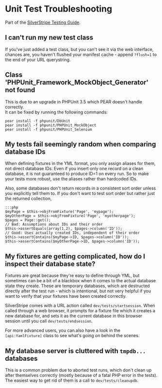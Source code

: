 # Unit Test Troubleshooting

Part of the [SilverStripe Testing Guide](testing-guide).

## I can't run my new test class

If you've just added a test class, but you can't see it via the web interface, chances are, you haven't flushed your
manifest cache - append `?flush=1` to the end of your URL querystring.

## Class 'PHPUnit_Framework_MockObject_Generator' not found

This is due to an upgrade in PHPUnit 3.5 which PEAR doesn't handle correctly.<br>
It can be fixed by running the following commands:

	pear install -f phpunit/DbUnit
	pear install -f phpunit/PHPUnit_MockObject
	pear install -f phpunit/PHPUnit_Selenium

## My tests fail seemingly random when comparing database IDs

When defining fixtures in the YML format, you only assign aliases
for them, not direct database IDs. Even if you insert only one record
on a clean database, it is not guaranteed to produce ID=1 on every run.
So to make your tests more robust, use the aliases rather than hardcoded IDs.

Also, some databases don't return records in a consistent sort order
unless you explicitly tell them to. If you don't want to test sort order
but rather just the returned collection, 

	:::php
	$myPage = $this->objFromFixture('Page', 'mypage');
	$myOtherPage = $this->objFromFixture('Page', 'myotherpage');
	$pages = Page::get();
	// Bad: Assumptions about IDs and their order
	$this->assertEquals(array(1,2), $pages->column('ID'));
	// Good: Uses actually created IDs, independent of their order
	$this->assertContains($myPage->ID, $pages->column('ID'));
	$this->assertContains($myOtherPage->ID, $pages->column('ID'));

## My fixtures are getting complicated, how do I inspect their database state?

Fixtures are great because they're easy to define through YML,
but sometimes can be a bit of a blackbox when it comes to the actual
database state they create. These are temporary databases, which are 
destructed directly after the test run - which is intentional,
but not very helpful if you want to verify that your fixtures have been created correctly.

SilverStripe comes with a URL action called `dev/tests/startsession`.
When called through a web browser, it prompts for a fixture file
which it creates a new database for, and sets it as the current database
in this browser session until you call `dev/tests/endsession`.

For more advanced users, you can also have a look in the `[api:YamlFixture]`
class to see what's going on behind the scenes.

## My database server is cluttered with `tmpdb...` databases

This is a common problem due to aborted test runs,
which don't clean up after themselves correctly
(mostly because of a fatal PHP error in the tests).
The easiest way to get rid of them is a call to `dev/tests/cleanupdb`.
